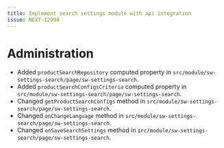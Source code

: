 ```yaml
---
title: Implement search settings module with api integration
issue: NEXT-12994
---
```

# Administration
* Added `productSearchRepository` computed property in `src/module/sw-settings-search/page/sw-settings-search`.
* Added `productSearchConfigsCriteria` computed property in `src/module/sw-settings-search/page/sw-settings-search`.
* Changed `getProductSearchConfigs` method in `src/module/sw-settings-search/page/sw-settings-search`.
* Changed `onChangeLanguage` method in `src/module/sw-settings-search/page/sw-settings-search`.
* Changed `onSaveSearchSettings` method in `src/module/sw-settings-search/page/sw-settings-search`.

